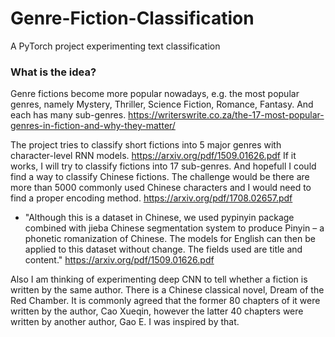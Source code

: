 # Genre-Fiction-Classification
A PyTorch project experimenting text classification

### What is the idea?

Genre fictions become more popular nowadays, e.g. the most popular genres, namely Mystery, Thriller, Science Fiction, Romance, Fantasy. And each has many sub-genres. https://writerswrite.co.za/the-17-most-popular-genres-in-fiction-and-why-they-matter/

The project tries to classify short fictions into 5 major genres with character-level RNN models. https://arxiv.org/pdf/1509.01626.pdf If it works, I will try to classify fictions into 17 sub-genres. And hopefull I could find a way to classify Chinese fictions. The challenge would be there are more than 5000 commonly used Chinese characters and I would need to find a proper encoding method. https://arxiv.org/pdf/1708.02657.pdf

* "Although this is a dataset in Chinese, we used pypinyin package combined with jieba Chinese segmentation system to produce Pinyin – a phonetic romanization of Chinese. The models for English can then be applied to this dataset without change. The fields used are title
and content." https://arxiv.org/pdf/1509.01626.pdf

Also I am thinking of experimenting deep CNN to tell whether a fiction is written by the same author. There is a Chinese classical novel, Dream of the Red Chamber. It is commonly agreed that the former 80 chapters of it were written by the author, Cao Xueqin, however the latter 40 chapters were written by another author, Gao E. I was inspired by that.
